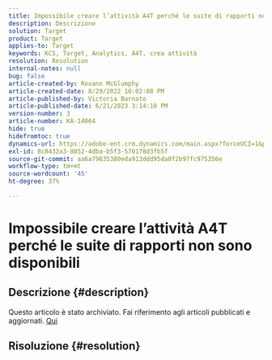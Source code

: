 ```yaml
---
title: Impossibile creare l’attività A4T perché le suite di rapporti non sono disponibili
description: Descrizione
solution: Target
product: Target
applies-to: Target
keywords: KCS, Target, Analytics, A4T, crea attività
resolution: Resolution
internal-notes: null
bug: false
article-created-by: Roxann McGlumphy
article-created-date: 8/29/2022 10:02:08 PM
article-published-by: Victoria Barnato
article-published-date: 6/21/2023 3:14:10 PM
version-number: 3
article-number: KA-14064
hide: true
hidefromtoc: true
dynamics-url: https://adobe-ent.crm.dynamics.com/main.aspx?forceUCI=1&pagetype=entityrecord&etn=knowledgearticle&id=fc0a3834-e627-ed11-9db1-002248086d3d
exl-id: 8c8432a3-8052-4dba-b5f3-570178d3fb5f
source-git-commit: aa6a79635380eda913ddd95da0f2b97fc975356e
workflow-type: tm+mt
source-wordcount: '45'
ht-degree: 37%

---
```


# Impossibile creare l’attività A4T perché le suite di rapporti non sono disponibili

## Descrizione {#description}

Questo articolo è stato archiviato. Fai riferimento agli articoli pubblicati e aggiornati. [Qui](https://experienceleague.adobe.com/search.html?lang=it#sort=relevancy)

## Risoluzione {#resolution}
